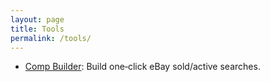 ```yaml
---
layout: page
title: Tools
permalink: /tools/
---
```


- [Comp Builder](/cardspop/tools/comps/): Build one‑click eBay sold/active searches.

